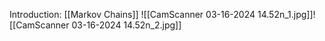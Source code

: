 
Introduction: 
[[Markov Chains]]
![[CamScanner 03-16-2024 14.52n_1.jpg]]![[CamScanner 03-16-2024 14.52n_2.jpg]]